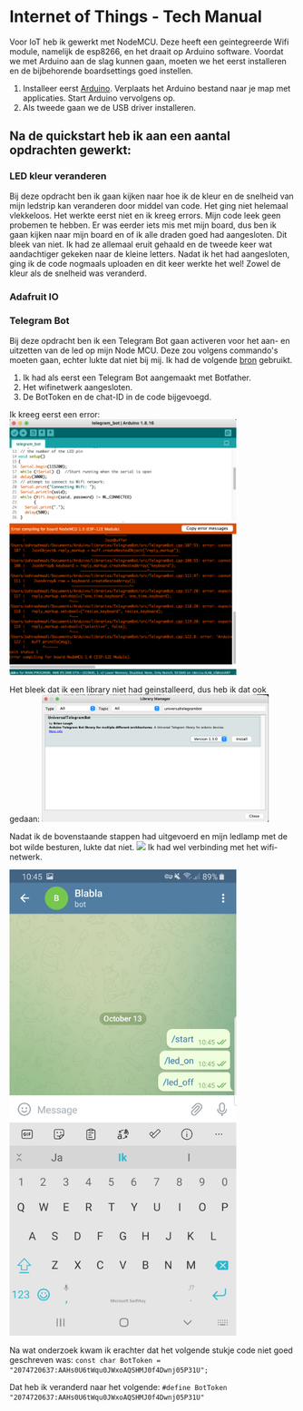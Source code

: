 # Internet of Things - Tech Manual

Voor IoT heb ik gewerkt met NodeMCU. Deze heeft een geintegreerde Wifi module, namelijk de esp8266, en het draait op Arduino software. Voordat we met Arduino aan de slag kunnen gaan, moeten we het eerst installeren en de bijbehorende boardsettings goed instellen.

1. Installeer eerst [Arduino](https://www.arduino.cc/en/Main/Software). Verplaats het Arduino bestand naar je map met applicaties. Start Arduino vervolgens op.
2. Als tweede gaan we de USB driver installeren.

## Na de quickstart heb ik aan een aantal opdrachten gewerkt:

### LED kleur veranderen

Bij deze opdracht ben ik gaan kijken naar hoe ik de kleur en de snelheid van mijn ledstrip kan veranderen door middel van code. Het ging niet helemaal vlekkeloos. Het werkte eerst niet en ik kreeg errors. Mijn code leek geen probemen te hebben. Er was eerder iets mis met mijn board, dus ben ik gaan kijken naar mijn board en of ik alle draden goed had aangesloten. Dit bleek van niet. Ik had ze allemaal eruit gehaald en de tweede keer wat aandachtiger gekeken naar de kleine letters. Nadat ik het had aangesloten, ging ik de code nogmaals uploaden en dit keer werkte het wel! Zowel de kleur als de snelheid was veranderd.

### Adafruit IO

### Telegram Bot

Bij deze opdracht ben ik een Telegram Bot gaan activeren voor het aan- en uitzetten van de led op mijn Node MCU. Deze zou volgens commando's moeten gaan, echter lukte dat niet bij mij. Ik had de volgende [bron](https://randomnerdtutorials.com/telegram-control-esp32-esp8266-nodemcu-outputs/) gebruikt.

1. Ik had als eerst een Telegram Bot aangemaakt met Botfather.
2. Het wifinetwerk aangesloten.
3. De BotToken en de chat-ID in de code bijgevoegd.

Ik kreeg eerst een error:
<img src="img/error.png" width=400px>

Het bleek dat ik een library niet had geinstalleerd, dus heb ik dat ook gedaan:
<img src="img/library.png" width=400px>

Nadat ik de bovenstaande stappen had uitgevoerd en mijn ledlamp met de bot wilde besturen, lukte dat niet.
<img src="wifi.png" width=400px>
Ik had wel verbinding met het wifi-netwerk.

<img src="img/6.jpg" width=400px>

Na wat onderzoek kwam ik erachter dat het volgende stukje code niet goed geschreven was:
`const char BotToken = "2074720637:AAHs0U6tWqu0JWxoAQSHMJ0f4Dwnj05P31U";`

Dat heb ik veranderd naar het volgende:
`#define BotToken "2074720637:AAHs0U6tWqu0JWxoAQSHMJ0f4Dwnj05P31U"`
